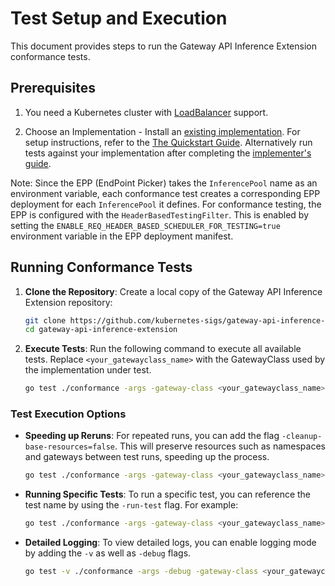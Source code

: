 
# Test Setup and Execution

This document provides steps to run the Gateway API Inference Extension conformance tests.

## Prerequisites

1.  You need a Kubernetes cluster with [LoadBalancer](https://kubernetes.io/docs/concepts/services-networking/service/#loadbalancer) support.

2.  Choose an Implementation -
Install an [existing implementation](https://gateway-api-inference-extension.sigs.k8s.io/implementations/gateways/). For setup instructions, refer to the [The Quickstart Guide](https://gateway-api-inference-extension.sigs.k8s.io/guides/).  Alternatively run tests against your implementation after completing the [implementer's guide](https://gateway-api-inference-extension.sigs.k8s.io/guides/implementers/#implementers-guide).

Note: Since the EPP (EndPoint Picker) takes the `InferencePool` name as an environment variable, each conformance test creates a corresponding EPP deployment for each `InferencePool` it defines. For conformance testing, the EPP is configured with the `HeaderBasedTestingFilter`. This is enabled by setting the `ENABLE_REQ_HEADER_BASED_SCHEDULER_FOR_TESTING=true` environment variable in the EPP deployment manifest. 

## Running Conformance Tests

1.  **Clone the Repository**:
    Create a local copy of the Gateway API Inference Extension repository:
    ```bash
    git clone https://github.com/kubernetes-sigs/gateway-api-inference-extension.git
    cd gateway-api-inference-extension
    ```

2.  **Execute Tests**:
    Run the following command to execute all available tests. Replace `<your_gatewayclass_name>` with the GatewayClass used by the implementation under test.

    ```bash
    go test ./conformance -args -gateway-class <your_gatewayclass_name>
    ```

### Test Execution Options

* **Speeding up Reruns**: For repeated runs, you can add the flag `-cleanup-base-resources=false`. This will preserve resources such as namespaces and gateways between test runs, speeding up the process.
    ```bash
    go test ./conformance -args -gateway-class <your_gatewayclass_name> -cleanup-base-resources=false
    ```

* **Running Specific Tests**: To run a specific test, you can reference the test name by using the `-run-test` flag. For example:
    ```bash
    go test ./conformance -args -gateway-class <your_gatewayclass_name> -run-test HTTPRouteMultipleGatewaysDifferentPools
    ```

* **Detailed Logging**: To view detailed logs, you can enable logging mode by adding the `-v` as well as `-debug` flags.
    ```bash
    go test -v ./conformance -args -debug -gateway-class <your_gatewayclass_name> -cleanup-base-resources=false -run-test HTTPRouteMultipleGatewaysDifferentPools
    ```
